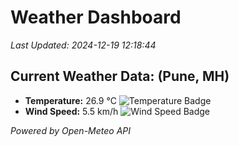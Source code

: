 
# Weather Dashboard

_Last Updated: 2024-12-19 12:18:44_

## Current Weather Data: (Pune, MH)
- **Temperature:** 26.9 °C ![Temperature Badge](https://img.shields.io/badge/Temperature-Medium%20Temp-green)
- **Wind Speed:** 5.5 km/h ![Wind Speed Badge](https://img.shields.io/badge/Wind%20Speed-Low%20Wind-blue)

*Powered by Open-Meteo API*
